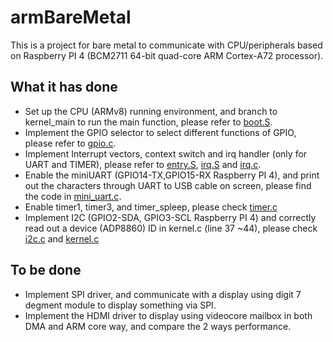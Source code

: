 # armBareMetal
This is a project for bare metal to communicate with CPU/peripherals based on Raspberry PI 4 (BCM2711 64-bit quad-core ARM Cortex-A72 processor).

## What it has done

* Set up the CPU (ARMv8) running environment, and branch to kernel_main to run the main function, please refer to [boot.S](https://github.com/zhiguoli-32/armBareMetal/blob/main/src/boot.S).
* Implement the GPIO selector to select different functions of GPIO, please refer to [gpio.c](https://github.com/zhiguoli-32/armBareMetal/blob/main/src/gpio.c).
* Implement Interrupt vectors, context switch and irq handler (only for UART and TIMER), please refer to [entry.S](https://github.com/zhiguoli-32/armBareMetal/blob/main/src/entry.S), [irq.S](https://github.com/zhiguoli-32/armBareMetal/blob/main/src/irq.S) and [irq.c](https://github.com/zhiguoli-32/armBareMetal/blob/main/src/irq.c).
* Enable the miniUART (GPIO14-TX,GPIO15-RX Raspberry PI 4), and print out the characters through UART to USB cable on screen, please find the code in [mini_uart.c](https://github.com/zhiguoli-32/armBareMetal/blob/main/src/mini_uart.c).
* Enable timer1, timer3, and timer_spleep, please check [timer.c](https://github.com/zhiguoli-32/armBareMetal/blob/main/src/timer.c)
* Implement I2C (GPIO2-SDA, GPIO3-SCL Raspberry PI 4) and correctly read out a device (ADP8860) ID in kernel.c (line 37 ~44), please check [i2c.c](https://github.com/zhiguoli-32/armBareMetal/blob/main/src/i2c.c) and [kernel.c](https://github.com/zhiguoli-32/armBareMetal/blob/main/src/kernel.c)

## To be done

* Implement SPI driver, and communicate with a display using digit 7 degment module to display something via SPI.
* Implement the HDMI driver to display using videocore mailbox in both DMA and ARM core way, and compare the 2 ways performance.
